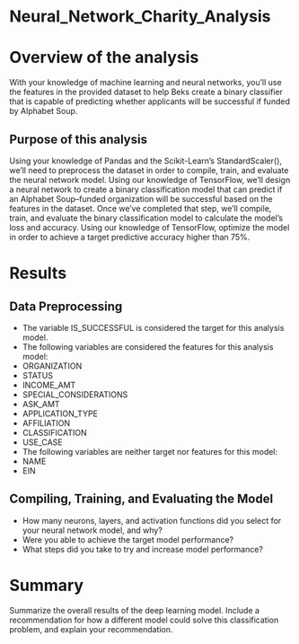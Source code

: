# Neural_Network_Charity_Analysis
# Overview of the analysis
With your knowledge of machine learning and neural networks, you’ll use the features in the provided dataset to help Beks create a binary classifier that is capable of predicting whether applicants will be successful if funded by Alphabet Soup.
## Purpose of this analysis
Using your knowledge of Pandas and the Scikit-Learn’s StandardScaler(), we’ll need to preprocess the dataset in order to compile, train, and evaluate the neural network model. Using our knowledge of TensorFlow, we’ll design a neural network to create a binary classification model that can predict if an Alphabet Soup–funded organization will be successful based on the features in the dataset. Once we’ve completed that step, we’ll compile, train, and evaluate the binary classification model to calculate the model’s loss and accuracy. Using our knowledge of TensorFlow, optimize the model in order to achieve a target predictive accuracy higher than 75%. 
# Results
## Data Preprocessing
- The  variable IS_SUCCESSFUL is considered the target for this analysis model.
- The following variables are considered the features for this analysis model:
- ORGANIZATION
- STATUS
- INCOME_AMT
- SPECIAL_CONSIDERATIONS
- ASK_AMT
- APPLICATION_TYPE
- AFFILIATION
- CLASSIFICATION
- USE_CASE
- The following variables are neither target nor features for this model:
- NAME
- EIN
## Compiling, Training, and Evaluating the Model
- How many neurons, layers, and activation functions did you select for your neural network model, and why?
- Were you able to achieve the target model performance?
- What steps did you take to try and increase model performance?
# Summary
Summarize the overall results of the deep learning model. Include a recommendation for how a different model could solve this classification problem, and explain your recommendation.